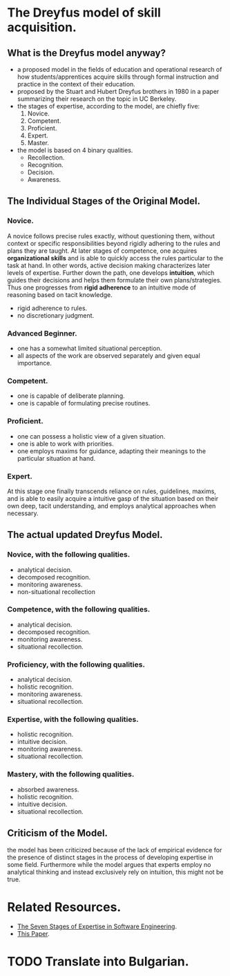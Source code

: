 # The Dreyfus model of skill acquisition.

## What is the Dreyfus model anyway?

-   a proposed model in the fields of education and operational research of how
    students/apprentices acquire skills through formal instruction and practice
    in the context of their education.
-   proposed by the Stuart and Hubert Dreyfus brothers in 1980 in a paper
    summarizing their research on the topic in UC Berkeley.
-   the stages of expertise, according to the model, are chiefly five:
    1.  Novice.
    2.  Competent.
    3.  Proficient.
    4.  Expert.
    5.  Master.
-   the model is based on 4 binary qualities.
    -   Recollection.
    -   Recognition.
    -   Decision.
    -   Awareness.

## The Individual Stages of the Original Model.

### Novice.

A novice follows precise rules exactly, without questioning them, without
context or specific responsibilities beyond rigidly adhering to the rules
and plans they are taught. At later stages of competence, one acquires
**organizational skills** and is able to quickly access the rules particular
to the task at hand. In other words, active decision making characterizes
later levels of expertise. Further down the path, one develops **intuition**,
which guides their decisions and helps them formulate their own
plans/strategies. Thus one progresses from **rigid adherence** to an intuitive
mode of reasoning based on tacit knowledge.


-   rigid adherence to rules.
-   no discretionary judgment.

### Advanced Beginner.

-   one has a somewhat limited situational perception.
-   all aspects of the work are observed separately and given equal
    importance.

### Competent.

-   one is capable of deliberate planning.
-   one is capable of formulating precise routines.

### Proficient.

-   one can  possess a holistic view of a given situation.
-   one is able to work with priorities.
-   one employs maxims for guidance, adapting their meanings to the particular
    situation at hand.

### Expert.

At this stage one finally transcends reliance on rules, guidelines, maxims,
and is able to easily acquire a intuitive gasp of the situation based on
their own deep, tacit understanding, and employs analytical approaches when
necessary.

## The actual **updated** Dreyfus Model.

### Novice, with the following qualities.

-   analytical decision.
-   decomposed recognition.
-   monitoring awareness.
-   non-situational recollection

### Competence, with the following qualities.

-   analytical decision.
-   decomposed recognition.
-   monitoring awareness.
-   situational recollection.

### Proficiency, with the following qualities.

-   analytical decision.
-   holistic recognition.
-   monitoring awareness.
-   situational recollection.

### Expertise, with the following qualities.

-   holistic recognition.
-   intuitive decision.
-   monitoring awareness.
-   situational recollection.

### Mastery, with the following qualities.

-   absorbed awareness.
-   holistic recognition.
-   intuitive decision.
-   situational recollection.

## Criticism of the Model.

the model has been criticized because of the lack of empirical evidence for
the presence of distinct stages in the process of developing expertise in
some field. Furthermore while the model argues that experts employ no
analytical thinking and instead exclusively rely on intuition, this might not
be true.

# Related Resources.

-   [The Seven Stages of Expertise in Software Engineering](http://www.wayland-informatics.com/The%2520Seven%2520Stages%2520of%2520Expertise%2520in%2520Software.htm).
-   [This Paper](http://bst.sagepub.com/content/24/3/188.abstract).

# TODO Translate into Bulgarian.